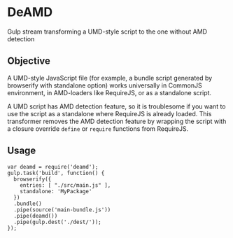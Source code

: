# DeAMD

Gulp stream transforming a UMD-style script to the one without AMD detection

## Objective

A UMD-style JavaScript file (for example, a bundle script generated by browserify with standalone option)
works universally in CommonJS environment, in AMD-loaders like RequireJS, or as a standalone script.

A UMD script has AMD detection feature, so it is troublesome if you want to use the script as a standalone where RequireJS is already loaded.
This transformer removes the AMD detection feature by wrapping the script with a closure override `define` or `require` functions from RequireJS.

## Usage

```
var deamd = require('deamd');
gulp.task('build', function() {
  browserify({
    entries: [ "./src/main.js" ],
    standalone: 'MyPackage'
  })
  .bundle()
  .pipe(source('main-bundle.js'))
  .pipe(deamd())
  .pipe(gulp.dest('./dest/'));
});
```

